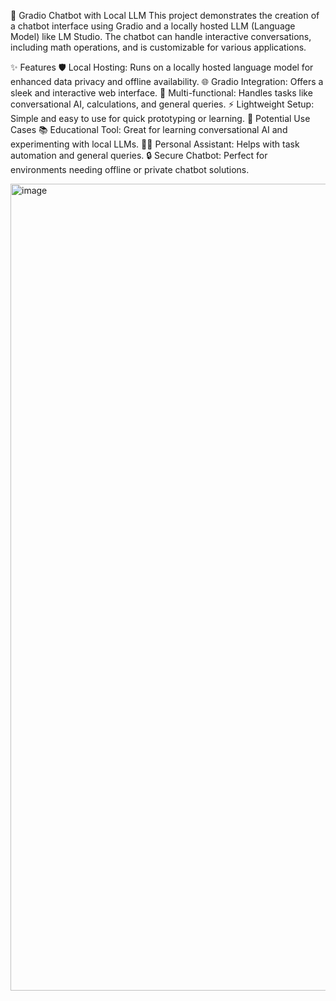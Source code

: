 🤖 Gradio Chatbot with Local LLM
This project demonstrates the creation of a chatbot interface using Gradio and a locally hosted LLM (Language Model) like LM Studio. The chatbot can handle interactive conversations, including math operations, and is customizable for various applications.

✨ Features
🛡️ Local Hosting: Runs on a locally hosted language model for enhanced data privacy and offline availability.
🌐 Gradio Integration: Offers a sleek and interactive web interface.
🎯 Multi-functional: Handles tasks like conversational AI, calculations, and general queries.
⚡ Lightweight Setup: Simple and easy to use for quick prototyping or learning.
🚀 Potential Use Cases
📚 Educational Tool: Great for learning conversational AI and experimenting with local LLMs.
🧑‍💻 Personal Assistant: Helps with task automation and general queries.
🔒 Secure Chatbot: Perfect for environments needing offline or private chatbot solutions.

<img width="1291" alt="image" src="https://github.com/user-attachments/assets/3ae62427-d6b9-499a-aa5e-04c4331c68d8" />


